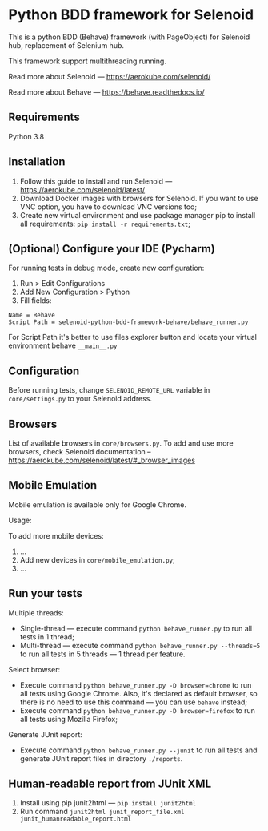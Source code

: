 # Python BDD framework for Selenoid
This is a python BDD (Behave) framework (with PageObject) for Selenoid hub, replacement of Selenium hub. 

This framework support multithreading running.

Read more about Selenoid — https://aerokube.com/selenoid/

Read more about Behave — https://behave.readthedocs.io/

## Requirements
Python 3.8

## Installation
1. Follow this guide to install and run Selenoid — https://aerokube.com/selenoid/latest/
2. Download Docker images with browsers for Selenoid. If you want to use VNC option, you have to download VNC versions too;
3. Create new virtual environment and use package manager pip to install all requirements: ```pip install -r requirements.txt```;

## (Optional) Configure your IDE (Pycharm)
For running tests in debug mode, create new configuration:
1. Run > Edit Configurations
2. Add New Configuration > Python
3. Fill fields: 
```
Name = Behave
Script Path = selenoid-python-bdd-framework-behave/behave_runner.py
```
For Script Path it's better to use files explorer button and locate your virtual environment behave `__main__.py`

## Configuration
Before running tests, change `SELENOID_REMOTE_URL` variable in `core/settings.py` to your Selenoid address.

## Browsers
List of available browsers in `core/browsers.py`. To add and use more browsers, check Selenoid documentation – https://aerokube.com/selenoid/latest/#_browser_images

## Mobile Emulation
Mobile emulation is available only for Google Chrome. 

Usage:  

To add more mobile devices:
1. ...
2. Add new devices in `core/mobile_emulation.py`;
3. ... 

## Run your tests
Multiple threads:
- Single-thread — execute command `python behave_runner.py` to run all tests in 1 thread;
- Multi-thread — execute command `python behave_runner.py --threads=5` to run all tests in 5 threads — 1 thread per feature.

Select browser:
- Execute command `python behave_runner.py -D browser=chrome` to run all tests using Google Chrome. Also, it's declared as default browser, so there is no need to use this command — you can use `behave` instead;
- Execute command `python behave_runner.py -D browser=firefox` to run all tests using Mozilla Firefox;

Generate JUnit report:
- Execute command `python behave_runner.py --junit` to run all tests and generate JUnit report files in directory `./reports`.

## Human-readable report from JUnit XML
1. Install using pip junit2html — `pip install junit2html`
2. Run command `junit2html junit_report_file.xml junit_humanreadable_report.html`
